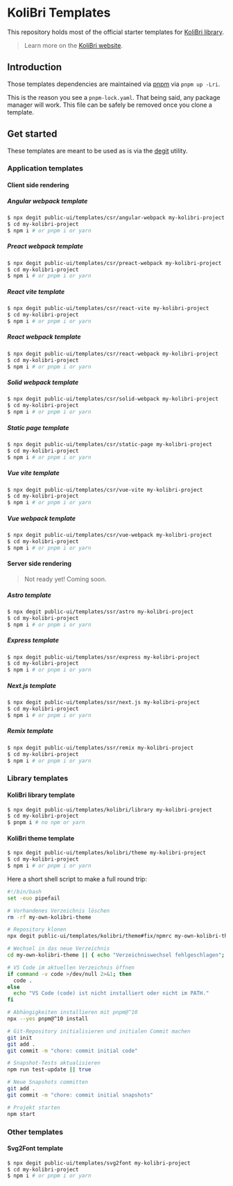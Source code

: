 <!-- <p>
  <img width="100%" src="https://raw.githubusercontent.com/public-ui/templates/master/banner.png" alt="Solid Vite Templates">
</p> -->

# KoliBri Templates

This repository holds most of the official starter templates for [KoliBri library](https://github.com/public-ui/kolibri).

> Learn more on the [KoliBri website](https://public-ui.github.io/en/).

## Introduction

Those templates dependencies are maintained via [pnpm](https://pnpm.io) via `pnpm up -Lri`.

This is the reason you see a `pnpm-lock.yaml`. That being said, any package manager will work. This file can be safely be removed once you clone a template.

## Get started

These templates are meant to be used as is via the [degit](https://github.com/Rich-Harris/degit) utility.

### Application templates

#### Client side rendering

##### Angular webpack template

```bash
$ npx degit public-ui/templates/csr/angular-webpack my-kolibri-project
$ cd my-kolibri-project
$ npm i # or pnpm i or yarn
```

##### Preact webpack template

```bash
$ npx degit public-ui/templates/csr/preact-webpack my-kolibri-project
$ cd my-kolibri-project
$ npm i # or pnpm i or yarn
```

##### React vite template

```bash
$ npx degit public-ui/templates/csr/react-vite my-kolibri-project
$ cd my-kolibri-project
$ npm i # or pnpm i or yarn
```

##### React webpack template

```bash
$ npx degit public-ui/templates/csr/react-webpack my-kolibri-project
$ cd my-kolibri-project
$ npm i # or pnpm i or yarn
```

##### Solid webpack template

```bash
$ npx degit public-ui/templates/csr/solid-webpack my-kolibri-project
$ cd my-kolibri-project
$ npm i # or pnpm i or yarn
```

##### Static page template

```bash
$ npx degit public-ui/templates/csr/static-page my-kolibri-project
$ cd my-kolibri-project
$ npm i # or pnpm i or yarn
```

##### Vue vite template

```bash
$ npx degit public-ui/templates/csr/vue-vite my-kolibri-project
$ cd my-kolibri-project
$ npm i # or pnpm i or yarn
```

##### Vue webpack template

```bash
$ npx degit public-ui/templates/csr/vue-webpack my-kolibri-project
$ cd my-kolibri-project
$ npm i # or pnpm i or yarn
```

#### Server side rendering

> Not ready yet! Coming soon.

##### Astro template

```bash
$ npx degit public-ui/templates/ssr/astro my-kolibri-project
$ cd my-kolibri-project
$ npm i # or pnpm i or yarn
```

##### Express template

```bash
$ npx degit public-ui/templates/ssr/express my-kolibri-project
$ cd my-kolibri-project
$ npm i # or pnpm i or yarn
```

##### Next.js template

```bash
$ npx degit public-ui/templates/ssr/next.js my-kolibri-project
$ cd my-kolibri-project
$ npm i # or pnpm i or yarn
```

##### Remix template

```bash
$ npx degit public-ui/templates/ssr/remix my-kolibri-project
$ cd my-kolibri-project
$ npm i # or pnpm i or yarn
```

### Library templates

#### KoliBri library template

```bash
$ npx degit public-ui/templates/kolibri/library my-kolibri-project
$ cd my-kolibri-project
$ pnpm i # no npm or yarn
```

#### KoliBri theme template

```bash
$ npx degit public-ui/templates/kolibri/theme my-kolibri-project
$ cd my-kolibri-project
$ npm i # or pnpm i or yarn
```

Here a short shell script to make a full round trip:

```bash
#!/bin/bash
set -euo pipefail

# Vorhandenes Verzeichnis löschen
rm -rf my-own-kolibri-theme

# Repository klonen
npx degit public-ui/templates/kolibri/theme#fix/npmrc my-own-kolibri-theme

# Wechsel in das neue Verzeichnis
cd my-own-kolibri-theme || { echo "Verzeichniswechsel fehlgeschlagen"; exit 1; }

# VS Code im aktuellen Verzeichnis öffnen
if command -v code >/dev/null 2>&1; then
  code .
else
  echo "VS Code (code) ist nicht installiert oder nicht im PATH."
fi

# Abhängigkeiten installieren mit pnpm@^10
npx --yes pnpm@^10 install

# Git-Repository initialisieren und initialen Commit machen
git init
git add .
git commit -m "chore: commit initial code"

# Snapshot-Tests aktualisieren
npm run test-update || true

# Neue Snapshots committen
git add .
git commit -m "chore: commit initial snapshots"

# Projekt starten
npm start
```

### Other templates

#### Svg2Font template

```bash
$ npx degit public-ui/templates/svg2font my-kolibri-project
$ cd my-kolibri-project
$ npm i # or pnpm i or yarn
```
